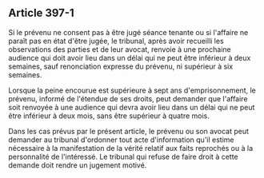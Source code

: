 Article 397-1
----
Si le prévenu ne consent pas à être jugé séance tenante ou si l'affaire ne
paraît pas en état d'être jugée, le tribunal, après avoir recueilli les
observations des parties et de leur avocat, renvoie à une prochaine audience qui
doit avoir lieu dans un délai qui ne peut être inférieur à deux semaines, sauf
renonciation expresse du prévenu, ni supérieur à six semaines.

Lorsque la peine encourue est supérieure à sept ans d'emprisonnement, le
prévenu, informé de l'étendue de ses droits, peut demander que l'affaire soit
renvoyée à une audience qui devra avoir lieu dans un délai qui ne peut être
inférieur à deux mois, sans être supérieur à quatre mois.

Dans les cas prévus par le présent article, le prévenu ou son avocat peut
demander au tribunal d'ordonner tout acte d'information qu'il estime nécessaire
à la manifestation de la vérité relatif aux faits reprochés ou à la personnalité
de l'intéressé. Le tribunal qui refuse de faire droit à cette demande doit
rendre un jugement motivé.
